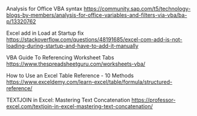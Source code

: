 Analysis for Office VBA syntax https://community.sap.com/t5/technology-blogs-by-members/analysis-for-office-variables-and-filters-via-vba/ba-p/13320762

Excel add in Load at Startup fix https://stackoverflow.com/questions/48191685/excel-com-add-is-not-loading-during-startup-and-have-to-add-it-manually

VBA Guide To Referencing Worksheet Tabs https://www.thespreadsheetguru.com/worksheets-vba/

How to Use an Excel Table Reference - 10 Methods https://www.exceldemy.com/learn-excel/table/formula/structured-reference/

TEXTJOIN in Excel: Mastering Text Concatenation https://professor-excel.com/textjoin-in-excel-mastering-text-concatenation/
